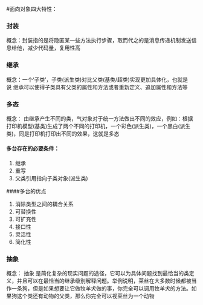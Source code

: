 #面向对象四大特性：

### 封装

概念：封装指的是将隐匿某一些方法执行步骤，取而代之的是消息传递机制发送信息给他，减少代码量，复用性高

### 继承

概念：一个‘子类’，子类(派生类)对比父类(基类/超类)实现更加具体化，也就是说 继承可以使得子类具有父类的属性和方法或者重新定义、追加属性和方法等 

### 多态

概念： 由继承产生不同的类，气对象对于统一方法做出不同的效应，例如：根据打印机模型(基类)生成了两个不同的打印机，一个彩色(派生类)，一个黑白(派生类)，同是打印机打印出不同的效果，这就是多态

#### 多台存在的必要条件：

1. 继承
2. 重写
3. 父类引用指向子类对象(派生类)

####多台的优点

1. 消除类型之间的耦合关系
2. 可替换性
3. 可扩充性
4. 接口性
5. 灵活性
6. 简化性

### 抽象

概念： 抽象 是简化复杂的现实问题的途径，它可以为具体问题找到最恰当的类定义，并且可以在最恰当的继承级别解释问题。举例说明，莱丝在大多数时候都被当作一条狗，但是如果想要让它做牧羊犬做的事，你完全可以调用牧羊犬的方法。如果狗这个类还有动物的父类，那么你完全可以视莱丝为一个动物 